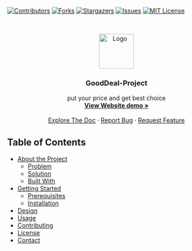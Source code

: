 <!--
*** Thanks for checking out this README Template. If you have a suggestion that would
*** make this better, please fork the repo and create a pull request or simply open
*** an issue with the tag "enhancement".
*** Thanks again! Now go create something AMAZING! :D
-->

<!-- PROJECT SHIELDS -->
<!--
*** I'm using markdown "reference style" links for readability.
*** Reference links are enclosed in brackets [ ] instead of parentheses ( ).
*** See the bottom of this document for the declaration of the reference variables
*** for contributors-url, forks-url, etc. This is an optional, concise syntax you may use.
*** https://www.markdownguide.org/basic-syntax/#reference-style-links
-->

[![Contributors][contributors-shield]][contributors-url]
[![Forks][forks-shield]][forks-url]
[![Stargazers][stars-shield]][stars-url]
[![Issues][issues-shield]][issues-url]
[![MIT License][license-shield]][license-url]

<!-- PROJECT LOGO -->
<br />
<p align="center">
  <a href="https://github.com/pspapleng/GoodDeal-Project">
    <img src="https://raw.githubusercontent.com/othneildrew/Best-README-Template/master/images/logo.png" alt="Logo" width="80" height="80">
  </a>

  <h3 align="center">GoodDeal-Project
</h3>

  <p align="center">
   put your price and get best choice 
    <br />
    <a href="https://psit-gooddeal.firebaseapp.com/"><strong>View Website demo »</strong></a>
    <br />
    <br />
    <a href="https://github.com/pspapleng/GoodDeal-Project">Explore The Doc</a>
    ·
    <a href="https://github.com/pspapleng/GoodDeal-Project/issues">Report Bug</a>
    ·
    <a href="https://github.com/pspapleng/GoodDeal-Project/issues">Request Feature</a>
  </p>
</p>

<!-- TABLE OF CONTENTS -->

## Table of Contents

- [About the Project](#about-the-project)
  - [Problem](#Problem)
  - [Solution](#Solution)
  - [Built With](#built-with)
- [Getting Started](#getting-started)
  - [Prerequisites](#prerequisites)
  - [Installation](#installation)
- [Design](#design)
- [Usage](#usage)
- [Contributing](#contributing)
- [License](#license)
- [Contact](#contact)

<!-- MARKDOWN LINKS & IMAGES -->
<!-- https://www.markdownguide.org/basic-syntax/#reference-style-links -->

[contributors-shield]: https://img.shields.io/github/contributors/pspapleng/GoodDeal-Project.svg?style=flat-square
[contributors-url]: https://github.com/pspapleng/GoodDeal-Project/graphs/contributors
[forks-shield]: https://img.shields.io/github/forks/pspapleng/GoodDeal-Project.svg?style=flat-square
[forks-url]: https://github.com/pspapleng/GoodDeal-Project/network/members
[stars-shield]: https://img.shields.io/github/stars/pspapleng/GoodDeal-Project.svg?style=flat-square
[stars-url]: https://github.com/pspapleng/GoodDeal-Project/stargazers
[issues-shield]: https://img.shields.io/github/issues/pspapleng/GoodDeal-Project.svg?style=flat-square
[issues-url]: https://github.com/pspapleng/GoodDeal-Project/issues
[license-shield]: https://img.shields.io/github/license/pspapleng/GoodDeal-Project.svg?style=flat-square
[license-url]: https://github.com/pspapleng/GoodDeal-Project/blob/master/LICENSE.txt
[linkedin-shield]: https://img.shields.io/badge/-LinkedIn-black.svg?style=flat-square&logo=linkedin&colorB=555
[linkedin-url]: https://linkedin.com/in/othneildrew
[product-screenshot]: https://raw.githubusercontent.com/pspapleng/GoodDeal-Project/master/img/1576522078513.jpg
[design-screenshot]: https://raw.githubusercontent.com/pspapleng/GoodDeal-Project/master/img/S__5062662.jpg
[design-card-screenshot]: https://raw.githubusercontent.com/pspapleng/GoodDeal-Project/master/img/S__5062660.jpg
